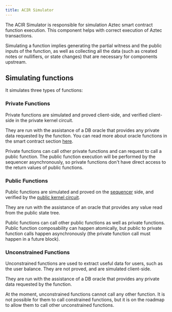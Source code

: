 ```yaml
---
title: ACIR Simulator
---
```


The ACIR Simulator is responsible for simulation Aztec smart contract function execution. This component helps with correct execution of Aztec transactions.

Simulating a function implies generating the partial witness and the public inputs of the function, as well as collecting all the data (such as created notes or nullifiers, or state changes) that are necessary for components upstream.

## Simulating functions

It simulates three types of functions:

### Private Functions

Private functions are simulated and proved client-side, and verified client-side in the private kernel circuit.

They are run with the assistance of a DB oracle that provides any private data requested by the function. You can read more about oracle functions in the smart contract section [here](../../../developers/contracts/writing_a_contract/functions/main.md#oracle-functions).

Private functions can call other private functions and can request to call a public function. The public function execution will be performed by the sequencer asynchronously, so private functions don't have direct access to the return values of public functions.

### Public Functions

Public functions are simulated and proved on the [sequencer](../nodes_clients/sequencer/main.md) side, and verified by the [public kernel circuit](../circuits/kernels/public_kernel.md).

They are run with the assistance of an oracle that provides any value read from the public state tree.

Public functions can call other public functions as well as private functions. Public function composability can happen atomically, but public to private function calls happen asynchronously (the private function call must happen in a future block).

### Unconstrained Functions

Unconstrained functions are used to extract useful data for users, such as the user balance. They are not proved, and are simulated client-side.

They are run with the assistance of a DB oracle that provides any private data requested by the function.

At the moment, unconstrained functions cannot call any other function. It is not possible for them to call constrained functions, but it is on the roadmap to allow them to call other unconstrained functions.
